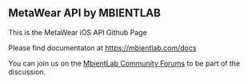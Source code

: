## MetaWear API by MBIENTLAB

This is the MetaWear iOS API Github Page

Please find documentaton at https://mbientlab.com/docs

You can join us on the [MbientLab Community Forums](http://community.mbientlab.com) to be part of the discussion.
